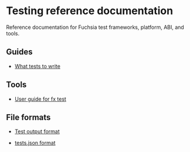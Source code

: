 # Testing reference documentation

Reference documentation for Fuchsia test frameworks, platform, ABI, and tools.

## Guides

* [What tests to write](what-tests-to-write.md)

## Tools

* [User guide for fx test](fx-test.md)

## File formats

* [Test output format](test-output-format.md)

* [tests.json format](tests-json-format.md)
